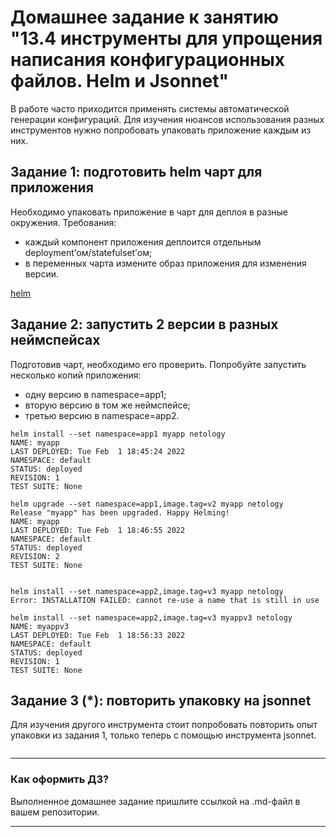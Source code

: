 # Домашнее задание к занятию "13.4 инструменты для упрощения написания конфигурационных файлов. Helm и Jsonnet"
В работе часто приходится применять системы автоматической генерации конфигураций. Для изучения нюансов использования разных инструментов нужно попробовать упаковать приложение каждым из них.

## Задание 1: подготовить helm чарт для приложения
Необходимо упаковать приложение в чарт для деплоя в разные окружения. Требования:
* каждый компонент приложения деплоится отдельным deployment’ом/statefulset’ом;
* в переменных чарта измените образ приложения для изменения версии.

[helm](netology)

## Задание 2: запустить 2 версии в разных неймспейсах
Подготовив чарт, необходимо его проверить. Попробуйте запустить несколько копий приложения:
* одну версию в namespace=app1;
* вторую версию в том же неймспейсе;
* третью версию в namespace=app2.

```
helm install --set namespace=app1 myapp netology
NAME: myapp
LAST DEPLOYED: Tue Feb  1 18:45:24 2022
NAMESPACE: default
STATUS: deployed
REVISION: 1
TEST SUITE: None

helm upgrade --set namespace=app1,image.tag=v2 myapp netology
Release "myapp" has been upgraded. Happy Helming!
NAME: myapp
LAST DEPLOYED: Tue Feb  1 18:46:55 2022
NAMESPACE: default
STATUS: deployed
REVISION: 2
TEST SUITE: None


helm install --set namespace=app2,image.tag=v3 myapp netology
Error: INSTALLATION FAILED: cannot re-use a name that is still in use

helm install --set namespace=app2,image.tag=v3 myappv3 netology
NAME: myappv3
LAST DEPLOYED: Tue Feb  1 18:56:33 2022
NAMESPACE: default
STATUS: deployed
REVISION: 1
TEST SUITE: None

```

## Задание 3 (*): повторить упаковку на jsonnet
Для изучения другого инструмента стоит попробовать повторить опыт упаковки из задания 1, только теперь с помощью инструмента jsonnet.

```

```

---

### Как оформить ДЗ?

Выполненное домашнее задание пришлите ссылкой на .md-файл в вашем репозитории.

---